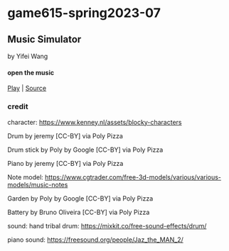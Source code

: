 # game615-spring2023-07

## Music Simulator

by Yifei Wang

#### open the music

[Play](https://wy6714.github.io/game615-spring2023-07/exercise07/play/) | [Source](https://github.com/wy6714/game615-spring2023-07)

### credit

character: https://www.kenney.nl/assets/blocky-characters

Drum by jeremy [CC-BY] via Poly Pizza

Drum stick by Poly by Google [CC-BY] via Poly Pizza

Piano by jeremy [CC-BY] via Poly Pizza

Note model: https://www.cgtrader.com/free-3d-models/various/various-models/music-notes

Garden by Poly by Google [CC-BY] via Poly Pizza

Battery by Bruno Oliveira [CC-BY] via Poly Pizza


sound:
hand tribal drum: https://mixkit.co/free-sound-effects/drum/

piano sound: https://freesound.org/people/Jaz_the_MAN_2/
